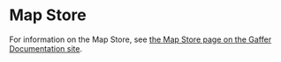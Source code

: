 # Map Store

For information on the Map Store, see [the Map Store page on the Gaffer Documentation site](https://gchq.github.io/gaffer-doc/latest/reference/stores-guide/map/).
